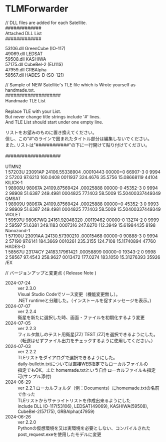 # TLMForwarder

// DLL files are added for each Satellite.<br>
#############<br>
 Attached DLL List<br>
#############<br>

53106.dll	GreenCube	(IO-117)<br>
49069.dll	LEDSAT<br>
59508.dll	KASHIWA<br>
57175.dll	CubeBel-2	(EU11S)<br>
47959.dll	GRBAlpha<br>
58567.dll	HADES-D		(SO-121)<br>

// Sample of NEW Satellite's TLE file which is Wrote yourself as handmade.txt.<br>
####################<br>
Handmade TLE List<br>
<br>
Replace TLE with your List.<br>
But never change title strings include '#' lines.<br>
And TLE List should start under one empty line.<br>

リストをお望みのものに置き換えてください。<br>
但し、この"#"のラインで囲まれたタイトル部分は編集しないでください。<br>
また､リストは"############"の下に一行開けて貼り付けてください。<br>
<br>
####################<br>
<br>
UTMN2<br>
1 57203U 23091AP  24106.55338904  .00010443  00000+0  66907-3 0  9994<br>
2 57203  97.6213 160.0408 0011937 324.4676  35.5756 15.08668119 44104<br>
KILICK-1<br>
1 98908U 98067A   24109.87569424  .00025888  00000-0  45352-3 0  9994<br>
2 98908  51.6387 249.4981 0004825  77.1403  58.5009 15.50400337449349<br>
QMSAT<br>
1 98909U 98067A   24109.87569424  .00025888  00000+0  45352-3 0  9993<br>
2 98909  51.6387 249.4981 0004825  77.1403  58.5009 15.50400337449349<br>
VIOLET<br>
1 59597U 98067WQ  24161.92048320  .00119462  00000-0  13274-2 0  9999<br>
2 59597  51.6381 349.1183 0007316 247.6270 112.3949 15.61984435  8198<br>
Nanozond-1<br>
1 57190U 23091AA  24130.57390210  .00015468  00000-0  90888-3 0  9994<br>
2 57190  97.6141 184.3669 0010261 235.3155 124.7108 15.11740894 47760<br>
HADES-D<br>
1 58567U 23174CY  24183.17961421  .00058899  00000-0  19343-2 0  9998<br>
2 58567  97.4543 258.9627 0013472 177.0274 183.1050 15.31276393 35926<br>
/EX

// バージョンアップと変更点 ( Release Note )<br>
<dl width="90%">
	<dt width="20%">2024-07-24</dt>
	<dd width="20%">ver 2.3.0</dd>
	<dd width="60%">Visual Studio Codeでソース変更（機能変更無し）。<br>.NET runtimeと分離した。（インストールを促すメッセージを表示。)</dd>
	<dt>2024-07-07</dt>
	<dd>ver 2.2.4</dd>
	<dd>衛星を新たに選択した時、画面・ファイルを初期化するよう変更</dd>
	<dt>2024-07-05</dt>
	<dd>ver 2.2.3</dd>
 	<dd>フィルタ無しのテスト用衛星[ZZ/ TEST /ZZ]を選択できるようにした。<br>（転送はせずファイル出力をチェックするように使用してください。）</dd>
	<dt>2024-07-03</dt>
 	<dd>ver 2.2.2</dd>
  	<dd>TLEリストをダイアログで選択できるようにした。<br>daily-bulletin.txtについては直接WEB指定でもローカルファイルの<br>指定でもOK。また homemade.txtという自作ローカルファイルも指定<br>可(サンプル添付)</dd>
	<dt>2024-06-29</dt>
 	<dd>ver 2.2.1	ローカルフォルダ（例：Documents）にhomemade.txtの名前で作った<br>TLEリストからサテライトリストを作成出来るようにした<br>
		include DLL	IO-117(53106), LEDSAT(49069), KASHIWA(59508), CubeBel-2(57175),	GRBAlpha(47959)</dd>
	<dt>2024-06-26</dt>
 	<dd>ver 2.2.0</dd>
  	<dd>Pythonの仮想環境を又は実環境を必要としない、コンパイルされた<br>post_request.exeを使用したモデルに変更</dd>
</dl>

